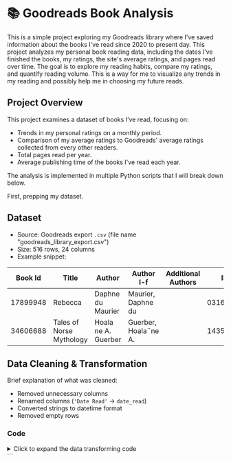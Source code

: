 # 📚 Goodreads Book Analysis

This is a simple project exploring my Goodreads library where I've saved information about the books I've read since 2020 to present day.
This project analyzes my personal book reading data, including the dates I've finished the books, my ratings, the site's average ratings, and pages read over time. The goal is to explore my reading habits, compare my ratings, and quantify reading volume. This is a way for me to visualize any trends in my reading and possibly help me in choosing my future reads.

## Project Overview
This project examines a dataset of books I’ve read, focusing on:
- Trends in my personal ratings on a monthly period.
- Comparison of my average ratings to Goodreads' average ratings collected from every other readers.
- Total pages read per year.
- Average publishing time of the books I've read each year.

The analysis is implemented in multiple Python scripts that I will break down below.

First, prepping my dataset.

## Dataset
- Source: Goodreads export `.csv` (file name "goodreads_library_export.csv")
- Size: 516 rows, 24 columns
- Example snippet:

| Book Id  | Title                    | Author              | Author l-f           | Additional Authors | ISBN       | ISBN13        | My Rating | Average Rating |
|----------|--------------------------|---------------------|----------------------|--------------------|------------|---------------|-----------|----------------|
| 17899948 | Rebecca                  | Daphne du Maurier   | Maurier, Daphne du   |                    | 0316323705 | 9780316323703 | 5         | 4.25           |
| 34606688 | Tales of Norse Mythology | Hoala ne A. Guerber | Guerber, Hoala¨ne A. |                    | 1435164989 | 9781435164987 | 0         | 3.91           |

## Data Cleaning & Transformation
Brief explanation of what was cleaned:
- Removed unnecessary columns
- Renamed columns (`'Date Read'` → `date_read`)
- Converted strings to datetime format
- Removed empty rows

### Code
<details>
<summary>Click to expand the data transforming code</summary>
```python
import pandas as pd

#load data
df = pd.read_csv("data/goodreads_library_export.csv")

#show first shape and columns
print("Initial shape:",df.shape)
print("Initial columns:", df.columns)

#delete uneccesary columns
dropped_cols = [
    'Book Id', 'ISBN', 'ISBN13', 'Publisher', 'Binding',
    'Author l-f', 'My Thoughts', 'Private Notes', 'Spoiler', 
    'Recommended For', 'Recommended By', 'Owned Copies', 
    'Original Publication Year', 'Bookshelves with positions',
    'Cover Image Url'
]
df = df.drop(columns = [col for col in dropped_cols if col in df.columns])

#clean the columns
df.columns = df.columns.str.strip().str.lower().str.replace(' ','_')

#convert date columns to datetime
df['date_read'] = pd.to_datetime(df['date_read'],errors='coerce')
df['date_added'] =pd.to_datetime(df["date_added"],errors='coerce')

#makeup for missing values
df['number_of_pages'] = df['number_of_pages'].fillna(0).astype(int)
df['my_rating']=df['my_rating'].fillna(0)
df['average_rating'] = df['average_rating'].fillna(0)

#filter to one "read" books
df = df[df['exclusive_shelf'] == 'read']

# Save cleaned version
df.to_csv('output/cleaned_books.csv', index=False)

print("Cleaned data saved to output/cleaned_books.csv")
print("Final shape:", df.shape)
</details> ```
